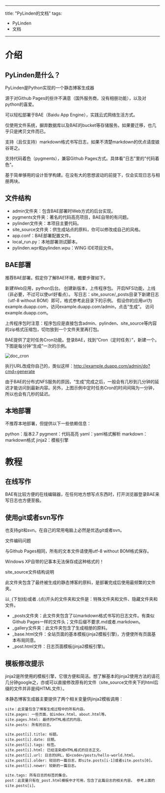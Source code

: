
---
title: "PyLinden的文档"
tags: 
  - PyLinden
  - 文档
---



介绍
====

PyLinden是什么？
---------------

PyLinden是Python实现的一个静态博客生成器

源于对Github Pages的些许不满意（国外服务商，没有相册功能），以及对python的喜爱。

可以轻松部署于BAE（Baidu App Engine），实践云式网络生活方式。

仅使用文件系统，摒弃数据库以及BAE的bucket等存储服务。如果要迁移，也几乎只是拷贝文件而已。

支持（且仅支持）markdown格式书写日志，如果不清楚markdown的优点请度娘谷哥之。

支持代码着色（pygments），兼容Github Pages方式。具体看"日志"里的"代码着色"。

基于简单够用的设计哲学构建。在没有大的思想波动的前提下，仅会实现日志与相册两块。


文件结构
--------

* admin文件夹：包含BAE部署时Web方式的后台实现。
* pygments文件夹：著名的代码高亮项目，BAE自带的有问题。
* pylinden文件夹：本项目主要代码。
* site_source文件夹：供生成站点的原料，你可以修改成自己的风格。
* app.conf：BAE部署配置文件。
* local_run.py：本地部署测试脚本。
* pylinden.wpr和pylinden.wpu：WING IDE项目文件。

BAE部署
-------

 
推荐BAE部署。假定你了解BAE环境，概要步骤如下。
 
新建Web应用，python后台。
创建新版本，上传程序包。
开启NFS功能，上线（非必要，不过可以使url好看点）。
写日志：site_source/_posts目录下新建日志（utf-8 without BOM）即可，格式参考此目录下的示例。
假设你的应用url为example.duapp.com，访问example.duapp.com/admin，点击“生成”。
访问example.duapp.com。

上传程序包时注意：程序包应是直接包含admin、pylinden、site_source等内容的zip格式压缩包，切勿放到一个文件夹里再打包。

 
BAE提供了定时任务Cron功能。登录BAE，找到“Cron（定时任务）”，新建一个。下图是每分钟“生成”一次的示例。

![doc_cron](/static/doc_cron.jpg)

执行URL改成你自己的，类似这样：http://example.duapp.com/admin/do?cmd=generate

由于BAE的分布式NFS服务的原因，“生成”完成之后，一般会有几秒到几分钟的延迟才能访问到最新内容。另外，上图示例中定时任务Cron的时间间隔为一分钟，所以也会有几秒的延迟。


本地部署
--------
 
不推荐本地部署，但提供以下一些依赖信息：

python：版本2.7
pygment：代码高亮
yaml：yaml格式解析
markdown：markdown格式
jinja2：模板引擎


教程
====

在线写作
--------

BAE有比较方便的在线编辑器，在任何地方想写点东西时，打开浏览器登录BAE来写日志也方便至极。

使用git或者svn写作
------------------

也支持git和svn。在自己的常用电脑上必然是优选git或者svn。

文件编码问题

与Github Pages相同，所有的文本文件请使用utf-8 without BOM格式保存。

Windows XP自带的记事本无法保存成这种格式的！

site_source文件结构说明

此文件夹包含了最终被生成的静态博客的原料，是部署完成后使用最频繁的文件夹。 

以<code>_</code>(下划线)或者<code>.</code>(点)开头的文件夹和文件是：特殊文件夹和文件、隐藏文件夹和文件。

* _posts文件夹：此文件夹包含了以markdown格式书写的日志文件。有类似Github Pages一样的文件头；文件后缀不要求.md或者.markdown。
* _gallery文件夹：此文件夹包含了生成相册的原料。
* _base.html文件：全站页面的基本模板(jinja2模板引擎)，方便使所有页面基本布局同意。
* _post.html文件：日志页面模板(jinja2模板引擎)。

模板修改提示
------------

jinja2是所使用的模板引擎，它很方便和简洁。想了解基本的jinja2使用方法的请花几分钟google之，亦或可以直接修改原有的文件（site_source文件夹下的html后缀的文件并非是纯HTML文件）。
 
本静态博客生成器主要提供了两个相关变量供jinja2模板调用：

    site：此变量包含了博客生成过程中的所有内容。
    site.pages: 一些页面，如index.html、about.html等。
    site.pages.html: 最终的HTML格式的内容。
    site.posts: 所有的日志。

    site.post[i].title: 标题。
    site.post[i].date: 日期。
    site.post[i].tags: 标签。
    site.post[i].html: 已经渲染成HTML格式的日志正文。
    site.post[i].url: 日志的URL，如<code>/posts/hello-world.html。
    site.post[i].older: 较旧的一篇日志，即site.posts[i-1]或者site.posts[0]。
    site.post[i].newer: 较新的一篇日志。

    site.tags: 所有日志的标签的集合。
    post：此变量只有在_post.html模板中才可用，包含了此篇日志的相关内容。 参考上面的site.posts[i]。


    
